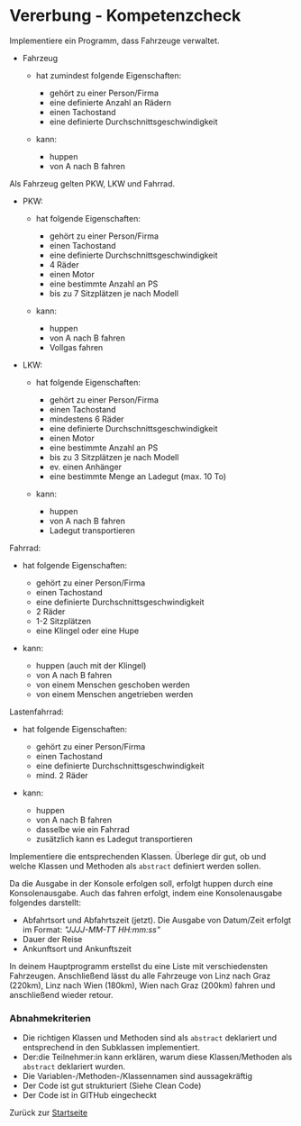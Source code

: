 # Vererbung - Kompetenzcheck

Implementiere ein Programm, dass Fahrzeuge verwaltet.

- Fahrzeug 
  - hat zumindest folgende Eigenschaften:
    - gehört zu einer Person/Firma
    - eine definierte Anzahl an Rädern
    - einen Tachostand
    - eine definierte Durchschnittsgeschwindigkeit

  - kann:
    - huppen
    - von A nach B fahren

Als Fahrzeug gelten PKW, LKW und Fahrrad.

- PKW:
  - hat folgende Eigenschaften:
    - gehört zu einer Person/Firma
    - einen Tachostand
    - eine definierte Durchschnittsgeschwindigkeit
    - 4 Räder
    - einen Motor
    - eine bestimmte Anzahl an PS
    - bis zu 7 Sitzplätzen je nach Modell

  - kann:
    - huppen
    - von A nach B fahren
    - Vollgas fahren

- LKW:
  - hat folgende Eigenschaften:
    - gehört zu einer Person/Firma
    - einen Tachostand
    - mindestens 6 Räder
    - eine definierte Durchschnittsgeschwindigkeit
    - einen Motor
    - eine bestimmte Anzahl an PS
    - bis zu 3 Sitzplätzen je nach Modell
    - ev. einen Anhänger
    - eine bestimmte Menge an Ladegut (max. 10 To)

  - kann:
    - huppen
    - von A nach B fahren
    - Ladegut transportieren

Fahrrad:
  - hat folgende Eigenschaften:
    - gehört zu einer Person/Firma
    - einen Tachostand
    - eine definierte Durchschnittsgeschwindigkeit
    - 2 Räder
    - 1-2 Sitzplätzen
    - eine Klingel oder eine Hupe

  - kann:
    - huppen (auch mit der Klingel)
    - von A nach B fahren
    - von einem Menschen geschoben werden
    - von einem Menschen angetrieben werden

Lastenfahrrad:
  - hat folgende Eigenschaften:
    - gehört zu einer Person/Firma
    - einen Tachostand
    - eine definierte Durchschnittsgeschwindigkeit
    - mind. 2 Räder

  - kann:
    - huppen
    - von A nach B fahren
    - dasselbe wie ein Fahrrad
    - zusätzlich kann es Ladegut transportieren

Implementiere die entsprechenden Klassen. Überlege dir gut, ob und welche Klassen und Methoden als `abstract` definiert werden sollen.

Da die Ausgabe in der Konsole erfolgen soll, erfolgt huppen durch eine Konsolenausgabe. Auch das fahren erfolgt, indem eine Konsolenausgabe folgendes darstellt:
- Abfahrtsort und Abfahrtszeit (jetzt). Die Ausgabe von Datum/Zeit erfolgt im Format: *"JJJJ-MM-TT HH:mm:ss"*
- Dauer der Reise
- Ankunftsort und Ankunftszeit

In deinem Hauptprogramm erstellst du eine Liste mit verschiedensten Fahrzeugen. Anschließend lässt du alle Fahrzeuge von Linz nach Graz (220km), Linz nach Wien (180km), Wien nach Graz (200km) fahren und anschließend wieder retour. 

### Abnahmekriterien

- Die richtigen Klassen und Methoden sind als `abstract` deklariert und entsprechend in den Subklassen implementiert.
- Der:die Teilnehmer:in kann erklären, warum diese Klassen/Methoden als `abstract` deklariert wurden.
- Die Variablen-/Methoden-/Klassennamen sind aussagekräftig
- Der Code ist gut strukturiert (Siehe Clean Code)
- Der Code ist in GITHub eingecheckt

Zurück zur [Startseite](README.md)
